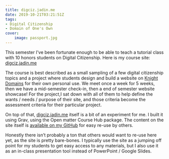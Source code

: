 ```yaml
---
title: digciz.jadin.me
date: 2019-10-21T03:21:51Z
tags:
- Digital Citizenship
- Domain of One's Own
cover:
    image: passport.jpg
---
```


This semester I’ve been fortunate enough to be able to teach a tutorial class with 10 honors students on Digital Citizenship. Here is my course site: [digciz.jadin.me](https://t.co/kecwvKvOx1?amp=1)

The course is best described as a small sampling of a few digital citizenship topics and a project where students design and build a website on [Knight Domains](https://knight.domains) for their own personal use. We meet once a week for 5 weeks, then we have a mid-semester check-in, then a end of semester website showcase! For the project,I sat down with all of them to help define the wants / needs / purpose of their site, and those criteria become the assessment criteria for their particular project.

On top of that, [digciz.jadin.me](https://t.co/kecwvKvOx1?amp=1) itself is a bit of an experiment for me. I built it using Grav, using the Open matter Course Hub package. The content on the site itself is [available on my GitHub](https://github.com/TaylorJadin/digciz-honors-tutorial/) for easy re-use by others.

Honestly there isn’t probably a ton that others would want to re-use here yet, as the site is pretty bare-bones. I typically use the site as a jumping off point for my students to get easy access to any materials, but I also use it as an in-class presentation tool instead of PowerPoint / Google Slides.